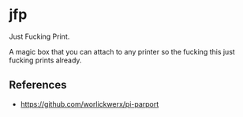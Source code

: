 # jfp
Just Fucking Print.

A magic box that you can attach to any printer so the fucking this just fucking prints already.

## References

* https://github.com/worlickwerx/pi-parport
